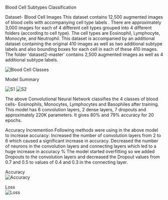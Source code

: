 Blood Cell Subtypes Classification

Dataset- Blood Cell Images
This dataset contains 12,500 augmented images of blood cells with accompanying cell type labels . There are approximately 3,000 images for each of 4 different cell types grouped into 4 different folders (according to cell type). 
The cell types are Eosinophil, Lymphocyte, Monocyte, and Neutrophil. This dataset is accompanied by an additional dataset containing the original 410 images as well as two additional subtype labels and also bounding boxes for each cell in each of these 410 images.
 The folder 'dataset2-master' contains 2,500 augmented images as well as 4 additional subtype labels.

![Blood Cell Classes](https://user-images.githubusercontent.com/66276711/110815102-25810700-82b0-11eb-9d74-a6cb6eee2279.png)

 
Model Summary

![S1](https://user-images.githubusercontent.com/66276711/110815537-89a3cb00-82b0-11eb-9d78-b1882588e9a4.png)
![S2](https://user-images.githubusercontent.com/66276711/110815688-ab04b700-82b0-11eb-9b7d-b42d19efc694.png)


The above Convolutional Neural Network classifies the 4 classes of blood cells- Eosinophils, Monocytes, Lymphocytes and Basophiles after training.
This model has 6 convolution layers, 2 dense layers, 7 dropouts and approximately 220K parameters.
It gives 80% and 79% accuracy for 20 epochs.

Accuracy Incremention
Following methods were using in the above model to increase accuracy:
Increased the number of convolution layers from 2 to 6 which caused a  significant increase in accuracy.
Decreased the number of neurons in the convolution layers and connecting layers which led to a huge increase in accuracy %
The model started overfitting so we added Dropouts to the convolution layers and decreased the Dropout values from 0.7 and 0.5 to values of 0.4 and 0.3 in the connecting layer. 


Accuracy	 
![Accuracy](https://user-images.githubusercontent.com/66276711/110814995-ff5b6700-82af-11eb-848f-67cb4f069583.png)


Loss		 
![Loss](https://user-images.githubusercontent.com/66276711/110814802-ccb16e80-82af-11eb-9e9f-2e9cdf71ea2f.png)



